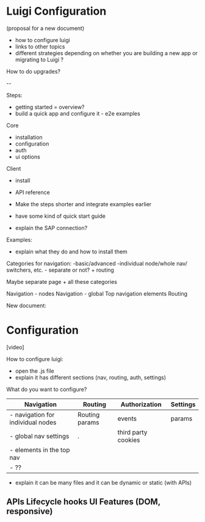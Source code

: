 # Luigi Configuration

(proposal for a new document)

- how to configure luigi
- links to other topics
- different strategies depending on whether you are building a new app or migrating to Luigi ?

How to do upgrades?

--

Steps:

- getting started = overview?
- build a quick app and configure it - e2e examples

Core
- installation
- configuration
- auth
- ui options

Client
- install
- API reference

- Make the steps shorter and integrate examples earlier
- have some kind of quick start guide
- explain the SAP connection?

Examples:
- explain what they do and how to install them

Categories for navigation:
-basic/advanced
-individual node/whole nav/
    switchers, etc. - separate or not?
    + routing

Maybe separate page + all these categories

Navigation - nodes
Navigation - global
Top navigation elements
Routing

New document:

# Configuration

[video]

How to configure luigi:
- open the .js file
- explain it has different sections (nav, routing, auth, settings)

What do you want to configure?

| Navigation  |  Routing | Authorization  | Settings |
|---|---|---|---|
| - navigation for individual nodes  | Routing params  |  events | params |
| - global nav settings |  . | third party cookies  |  |
| - elements in the top nav|   |   |   |
| - ??|   |   |   |   |


- explain it can be many files and it can be dynamic or static (with APIs)

APIs
Lifecycle hooks
UI Features (DOM, responsive)
-